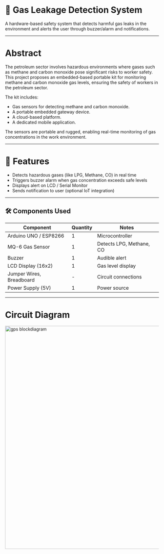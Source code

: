 # 🚨 Gas Leakage Detection System
A hardware-based safety system that detects harmful gas leaks in the environment and alerts the user through buzzer/alarm and notifications.  

---

# Abstract 
The petroleum sector involves hazardous environments where gases such as methane and carbon monoxide pose significant risks to worker safety. 
This project proposes an embedded-based portable kit for monitoring methane and carbon monoxide gas levels, ensuring the safety of workers in the petroleum sector.

The kit includes:
- Gas sensors for detecting methane and carbon monoxide.
- A portable embedded gateway device.
- A cloud-based platform.
- A dedicated mobile application.

The sensors are portable and rugged, enabling real-time monitoring of gas concentrations in the work environment.

---

# 📖 Features
- Detects hazardous gases (like LPG, Methane, CO) in real time  
- Triggers buzzer alarm when gas concentration exceeds safe levels  
- Displays alert on LCD / Serial Monitor  
- Sends notification to user (optional IoT integration)  

---

## 🛠 Components Used
| Component                | Quantity | Notes                                |
|--------------------------|----------|--------------------------------------|
| Arduino UNO / ESP8266    | 1        | Microcontroller                      |
| MQ-6 Gas Sensor          | 1        | Detects LPG, Methane, CO             |
| Buzzer                   | 1        | Audible alert                        |
| LCD Display (16x2)       | 1        | Gas level display                    |
| Jumper Wires, Breadboard | -        | Circuit connections                  |
| Power Supply (5V)        | 1        | Power source                         |

---

# Circuit Diagram
<img width="1278" height="728" alt="gps blockdiagram" src="https://github.com/user-attachments/assets/66b54de9-3271-4557-a4e2-acaef843283d" />


